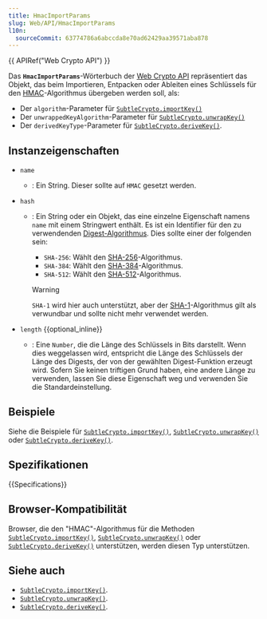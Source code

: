 ```yaml
---
title: HmacImportParams
slug: Web/API/HmacImportParams
l10n:
  sourceCommit: 63774786a6abccda8e70ad62429aa39571aba878
---
```


{{ APIRef("Web Crypto API") }}

Das **`HmacImportParams`**-Wörterbuch der [Web Crypto API](/de/docs/Web/API/Web_Crypto_API) repräsentiert das Objekt, das beim Importieren, Entpacken oder Ableiten eines Schlüssels für den [HMAC](/de/docs/Web/API/SubtleCrypto/sign#hmac)-Algorithmus übergeben werden soll, als:

- Der `algorithm`-Parameter für [`SubtleCrypto.importKey()`](/de/docs/Web/API/SubtleCrypto/importKey)
- Der `unwrappedKeyAlgorithm`-Parameter für [`SubtleCrypto.unwrapKey()`](/de/docs/Web/API/SubtleCrypto/unwrapKey)
- Der `derivedKeyType`-Parameter für [`SubtleCrypto.deriveKey()`](/de/docs/Web/API/SubtleCrypto/deriveKey).

## Instanzeigenschaften

- `name`
  - : Ein String. Dieser sollte auf `HMAC` gesetzt werden.
- `hash`
  - : Ein String oder ein Objekt, das eine einzelne Eigenschaft namens `name` mit einem Stringwert enthält. Es ist ein Identifier für den zu verwendenden [Digest-Algorithmus](/de/docs/Web/API/SubtleCrypto/digest). Dies sollte einer der folgenden sein:
    - `SHA-256`: Wählt den [SHA-256](/de/docs/Web/API/SubtleCrypto/digest#supported_algorithms)-Algorithmus.
    - `SHA-384`: Wählt den [SHA-384](/de/docs/Web/API/SubtleCrypto/digest#supported_algorithms)-Algorithmus.
    - `SHA-512`: Wählt den [SHA-512](/de/docs/Web/API/SubtleCrypto/digest#supported_algorithms)-Algorithmus.

    > [!WARNING]
    > `SHA-1` wird hier auch unterstützt, aber der [SHA-1](/de/docs/Web/API/SubtleCrypto/digest#supported_algorithms)-Algorithmus gilt als verwundbar und sollte nicht mehr verwendet werden.

- `length` {{optional_inline}}
  - : Eine `Number`, die die Länge des Schlüssels in Bits darstellt. Wenn dies weggelassen wird, entspricht die Länge des Schlüssels der Länge des Digests, der von der gewählten Digest-Funktion erzeugt wird. Sofern Sie keinen triftigen Grund haben, eine andere Länge zu verwenden, lassen Sie diese Eigenschaft weg und verwenden Sie die Standardeinstellung.

## Beispiele

Siehe die Beispiele für [`SubtleCrypto.importKey()`](/de/docs/Web/API/SubtleCrypto/importKey), [`SubtleCrypto.unwrapKey()`](/de/docs/Web/API/SubtleCrypto/unwrapKey) oder [`SubtleCrypto.deriveKey()`](/de/docs/Web/API/SubtleCrypto/deriveKey).

## Spezifikationen

{{Specifications}}

## Browser-Kompatibilität

Browser, die den "HMAC"-Algorithmus für die Methoden [`SubtleCrypto.importKey()`](/de/docs/Web/API/SubtleCrypto/importKey), [`SubtleCrypto.unwrapKey()`](/de/docs/Web/API/SubtleCrypto/unwrapKey) oder [`SubtleCrypto.deriveKey()`](/de/docs/Web/API/SubtleCrypto/deriveKey) unterstützen, werden diesen Typ unterstützen.

## Siehe auch

- [`SubtleCrypto.importKey()`](/de/docs/Web/API/SubtleCrypto/importKey).
- [`SubtleCrypto.unwrapKey()`](/de/docs/Web/API/SubtleCrypto/unwrapKey).
- [`SubtleCrypto.deriveKey()`](/de/docs/Web/API/SubtleCrypto/deriveKey).
